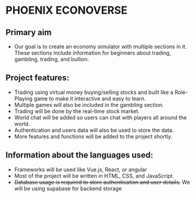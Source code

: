 # PHOENIX ECONOVERSE

## Primary aim 
- Our goal is to create an economy simulator with multiple sections in it. These sections include information for beginners about trading, gambling, trading, and bullion.

## Project features:
- Trading using virtual money buying/selling stocks and built like a Role-Playing game to make it interactive and easy to learn.
- Multiple games will also be included in the gambling section.
- Trading will be done by the real-time stock market.
- World chat will be added so users can chat with players all around the world.
- Authentication and users data will also be used to store the data.
- More features and functions will be added to the project shortly.

## Information about the languages used:
- Frameworks will be used like Vue.js, React, or angular
- Most of the project will be written in HTML, CSS, and JavaScript.
- ~~Database usage is required to store authentication and user details.~~
  We will be using supabase for backend storage 

